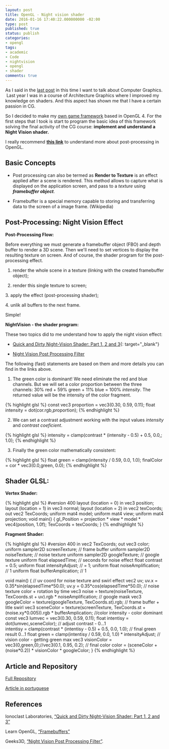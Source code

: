 ```yaml
---
layout: post
title: OpenGL - Night vision shader
date: 2016-01-16 17:40:22.000000000 -02:00
type: post
published: true
status: publish
categories:
- opengl
tags:
- academic
- Code
- nightvision
- opengl
- shader
comments: true
---
```


As I said in the <a href="https://tobiasbu.wordpress.com/2016/01/14/2015-year-in-review/" target="_blank">last post</a> in this time I want to talk about Computer Graphics.  Last year I was in a course of Architecture Graphics where I improved my knowledge on shaders. And this aspect has shown me that I have a certain passion in CG.

So I decided to make my <a href="https://tobiasbu.wordpress.com/2015/11/13/tobigl-announcing-a-framework-for-games/" target="_blank">own game framework</a> based in OpenGL 4. For the first steps that I took is start to program the basic idea of this framework solving the final activity of the CG course: **implement and understand a Night Vision shader.**

I really recommend __<a href="http://www.learnopengl.com/#!Advanced-OpenGL/Framebuffers" target="_blank">this link</a>__ to understand more about post-processing in OpenGL.

## Basic Concepts

- Post processing can also be termed as **Render to Texture** is an effect applied after a scene is rendered. This method allows to capture what is displayed on the application screen, and pass to a _texture_ using _**framebuffer object**_.

- Framebuffer is a special memory capable to storing and transferring data to the screen of a image frame. (Wikipedia)

## Post-Processing: Night Vision Effect

**Post-Processing Flow:**

Before everything we must generate a framebuffer object (FBO) and depth buffer to render a 3D scene. Then we'll need to set vertices to display the resulting texture on screen. And of course, the shader program for the post-processing effect.

1. render the whole scene in a texture (linking with the created framebuffer object);

2. render this single texture to screen;

3. apply the effect (post-processing shader);

4. unlik all buffers to the next frame.

Simple!

**NightVision - the shader program:**

These two topics did to me understand how to apply the night vision effect:

- [Quick and Dirty Night-Vision Shader: Part 1, 2 and 3](http://blog.ionoclast.com/2014/04/quick-and-dirty-night-vision-shader-part-1/){: target="_blank"}

- [Night Vision Post Processing Filter](http://www.geeks3d.com/20091009/shader-library-night-vision-post-processingfilter-glsl/)

The following (fast) statements are based on them and more details you can find in the links above.

1. The green color is dominant! We need eliminate the red and blue channels. But we will set a color proportion between the three channels: 30% red + 59% green + 11% blue = 100% <em>intensity</em>. The returned value will be the intensity of the color fragment.

{% highlight glsl %}
const vec3 proportion = vec3(0.30, 0.59, 0.11);
float intensity = dot(cor.rgb,proportion);
{% endhighlight %}

2. We can set a contrast adjustment working with the input values _intensity_ and _contrast coeficient_.

{% highlight glsl %}
intensity = clamp(contrast * (intensity - 0.5) + 0.5, 0.0,; 1.0);
{% endhighlight %}

3. Finally the green color mathematically consistent:

{% highlight glsl %}
float green = clamp(intensity / 0.59, 0.0, 1.0);
finalColor = cor * vec3(0.0,green, 0.0);
{% endhighlight %}

## Shader GLSL:

**Vertex Shader:**

{% highlight glsl %}
#version 400
layout (location = 0) in vec3 position;
layout (location = 1) in vec3 normal;
layout (location = 2) in vec2 texCoords;
out vec2 TexCoords;
uniform mat4 model;
uniform mat4 view;
uniform mat4 projection;
void main()
{
gl_Position = projection * view * model * vec4(position, 1.0f);
TexCoords = texCoords;
}
{% endhighlight %}

**Fragment Shader:**

{% highlight glsl %}
#version 400
in vec2 TexCoords;
out vec3 color;
uniform sampler2D screenTexture; // frame buffer
uniform sampler2D noiseTexture; // noise texture
uniform sampler2D googleTexture; // google texture
uniform float elapsedTime; // seconds for noise effect
float contrast = 0.5;
uniform float intensityAdjust; // = 1;
uniform float noiseAmplification; // 1
uniform float bufferAmplication; // 1
<p>void main()
{
// uv coord for noise texture and swirl effect
vec2 uv;
uv.x = 0.35*sin(elapsedTime*50.0);
uv.y = 0.35*cos(elapsedTime*50.0);
// noise texture color + rotation by time
vec3 noise = texture(noiseTexture, TexCoords.st + uv).rgb * noiseAmplification;
// google mask
vec3 googleColor = texture(googleTexture, TexCoords.st).rgb;
// frame buffer + litle swirl
vec3 sceneColor = texture(screenTexture,
  TexCoords.st + (noise.xy*0.005)).rgb * bufferAmplication;
//color intensity - color dominant
const vec3 lumvec = vec3(0.30, 0.59, 0.11);
float intentisy = dot(lumvec,sceneColor);
// adjust contrast - 0...1<br />
intentisy = clamp(contrast * (intentisy - 0.5) + 0.5, 0.0, 1.0);
// final green result 0...1
float green = clamp(intentisy / 0.59, 0.0, 1.0) * intensityAdjust;
// vision color - getting green max
vec3 visionColor = vec3(0,green,0);//vec3(0.1, 0.95, 0.2);
// final color
color = (sceneColor + (noise*0.2)) * visionColor * googleColor;
}
{% endhighlight %}

## Article and Repository

[Full Repository](https://bitbucket.org/ulrichBR/archgfx)

[Article in portuguese](https://drive.google.com/open?id=0B0spb4kkmET9Q3ZrTUhjMWo3MnM")

## References

Ionoclast Laboratories, [“Quick and Dirty Night-Vision Shader: Part 1, 2 and 3”](http://blog.ionoclast.com/2014/04/quick-and-dirty-night-vision-shader-part-1/)

Learn OpenGL, [“Framebuffers”](http://www.learnopengl.com/#!Advanced-OpenGL/Framebuffers)

Geeks3D, [“Night Vision Post Processing Filter”](http://www.geeks3d.com/20091009/shader-library-night-vision-post-processingfilter-glsl/).
